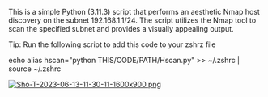 This is a simple Python (3.11.3) script that performs an aesthetic Nmap host discovery on the subnet 192.168.1.1/24. The script utilizes the Nmap tool to scan the specified subnet and provides a visually appealing output.

Tip:
Run the following script to add this code to your zshrz file

echo alias hscan="python THIS/CODE/PATH/Hscan.py" >> ~/.zshrc | source ~/.zshrc

[![Sho-T-2023-06-13-11-30-11-1600x900.png](https://i.postimg.cc/sDg0fLW1/Sho-T-2023-06-13-11-30-11-1600x900.png)](https://postimg.cc/LhGVNNNM)
